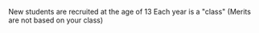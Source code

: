 New students are recruited at the age of 13
Each year is a "class" (Merits are not based on your class)
